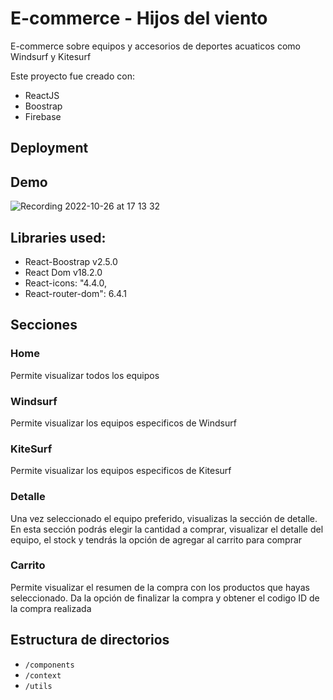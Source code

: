 # E-commerce - Hijos del viento

E-commerce sobre equipos y accesorios de deportes acuaticos como Windsurf y Kitesurf

Este proyecto fue creado con:

- ReactJS
- Boostrap
- Firebase

## Deployment

## Demo

![Recording 2022-10-26 at 17 13 32](https://user-images.githubusercontent.com/105252286/198141162-70685cba-2630-49b2-af03-f7be9bba162d.gif)


## Libraries used:
- React-Boostrap v2.5.0
- React Dom v18.2.0
- React-icons: "4.4.0,
- React-router-dom": 6.4.1

## Secciones

### Home
Permite visualizar todos los equipos
### Windsurf
Permite visualizar los equipos especificos de Windsurf
### KiteSurf
Permite visualizar los equipos especificos de Kitesurf

### Detalle

Una vez seleccionado el equipo preferido, visualizas la sección de detalle. En esta sección podrás elegir la cantidad a comprar, visualizar el detalle del equipo, el stock y tendrás la opción de agregar al carrito para comprar

### Carrito 
Permite visualizar el resumen de la compra con los productos que hayas seleccionado. Da la opción de finalizar la compra y obtener el codigo ID de la compra realizada

## Estructura de directorios
- `/components`
- `/context`
- `/utils`




